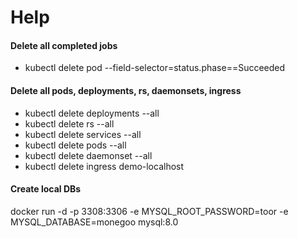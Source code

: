 
# Help

#### Delete all completed jobs
* kubectl delete pod --field-selector=status.phase==Succeeded

#### Delete all pods, deployments, rs, daemonsets, ingress
* kubectl delete deployments --all
* kubectl delete rs --all
* kubectl delete services --all
* kubectl delete pods --all
* kubectl delete daemonset --all
* kubectl delete ingress demo-localhost

#### Create local DBs

docker run -d -p 3308:3306 -e  MYSQL_ROOT_PASSWORD=toor -e MYSQL_DATABASE=monegoo mysql:8.0